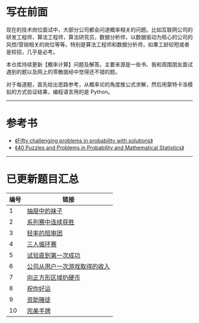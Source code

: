 # 写在前面

现在的技术岗位面试中，大部分公司都会问道概率相关的问题。比如互联网公司的研发工程师，算法工程师，算法研究员，数据分析师，以数据驱动为核心的公司的风控/营销相关的岗位等等。特别是算法工程师和数据分析师，如果工龄较短或者是校招，几乎是必考。

本仓库持续更新【概率计算】问题及解答。主要来源是一些书、我和周围朋友面试遇到的题以及网上的零散面经中觉得还不错的题。

对于每道题，首先给出思路参考，从概率论的角度推公式求解，然后用蒙特卡洛模拟的方式验证结果，编程语言用的是 Python。

---

# 参考书

- [《Fifty challenging problems in probability with solutions》](https://book.douban.com/subject/2193302/)
- [《40 Puzzles and Problems in Probability and Mathematical Statistics》](https://book.douban.com/subject/10124106/)

---

# 已更新题目汇总

| 编号 | 链接                                                                  |
| --   | --                                                                    |
| 1    | [抽屉中的袜子](./problems/Puzzle-The-Sock-Drawer.md)                 |
| 2    | [系列赛中连续获胜](https://chengzhaoxi.xyz/7baa7d02.html)             |
| 3    | [轻率的陪审团](https://chengzhaoxi.xyz/562429f2.html)                 |
| 4    | [三人循环赛](https://chengzhaoxi.xyz/5ddc2958.html)                   |
| 5    | [试验直到第一次成功](https://chengzhaoxi.xyz/a8fe89ba.html)           |
| 6    | [公司从用户一次游戏取得的收入](https://chengzhaoxi.xyz/cbac9217.html) |
| 7    | [向正方形区域扔硬币](https://chengzhaoxi.xyz/ecb676f8.html)           |
| 8    | [祝你好运](https://chengzhaoxi.xyz/997685ba.html)                     |
| 9    | [资助赌徒](https://chengzhaoxi.xyz/b39ddb37.html)                     |
| 10   | [完美手牌](https://chengzhaoxi.xyz/c5969f62.html)                     |

